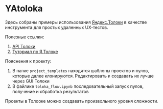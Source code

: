 # YAtoloka
Здесь собраны примеры использования [Яндекс.Толоки](https://toloka.yandex.ru) в качестве инструмента для простых удаленных UX-тестов.

Полезные ссылки:
1. [API Толоки](https://yandex.ru/dev/toloka/)
2. [Туториал по Я.Толоке](https://habr.com/ru/company/yandex/news/t/478318/)

Пояснения к проекту:
1. В папке `project_templates` находятся шаблоны проектов и пулов, которые далее клонируются. Редактировать и создавать их лучше через GUI Толоки
2. В файлике `toloka_flow.ipynb` последовательный запуск пулов, получение и обработка результатов

Проекты в Толооке можно создавать произвольного уровня сложности.
